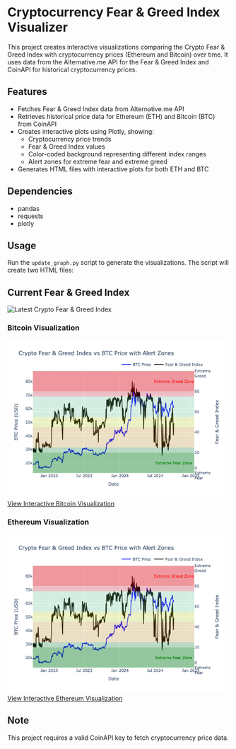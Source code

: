 # Cryptocurrency Fear & Greed Index Visualizer

This project creates interactive visualizations comparing the Crypto Fear & Greed Index with cryptocurrency prices (Ethereum and Bitcoin) over time. It uses data from the Alternative.me API for the Fear & Greed Index and CoinAPI for historical cryptocurrency prices.

## Features

- Fetches Fear & Greed Index data from Alternative.me API
- Retrieves historical price data for Ethereum (ETH) and Bitcoin (BTC) from CoinAPI
- Creates interactive plots using Plotly, showing:
  - Cryptocurrency price trends
  - Fear & Greed Index values
  - Color-coded background representing different index ranges
  - Alert zones for extreme fear and extreme greed
- Generates HTML files with interactive plots for both ETH and BTC

## Dependencies

- pandas
- requests
- plotly

## Usage

Run the `update_graph.py` script to generate the visualizations. The script will create two HTML files:

## Current Fear & Greed Index

<img src="https://alternative.me/crypto/fear-and-greed-index.png" alt="Latest Crypto Fear & Greed Index" />

### Bitcoin Visualization
![Bitcoin Visualization](interactive_plot_bitcoin.png)<br>
[View Interactive Bitcoin Visualization](https://yangforbig.github.io/Crypto-Fear-Greed-Index-Graph/interactive_plot_bitcoin.html)

### Ethereum Visualization
![Ethereum Visualization](interactive_plot_bitcoin.png)<br>
[View Interactive Ethereum Visualization](https://yangforbig.github.io/Crypto-Fear-Greed-Index-Graph/interactive_plot_eth.html)




## Note

This project requires a valid CoinAPI key to fetch cryptocurrency price data.
